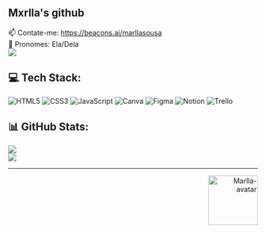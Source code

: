 ## Mxrlla's github


📫 Contate-me: https://beacons.ai/marllasousa<br> 💫 Pronomes: Ela/Dela
<br> [![](https://visitcount.itsvg.in/api?id=Mxrlla&icon=0&color=0)](https://visitcount.itsvg.in)


## 💻 Tech Stack:
![HTML5](https://img.shields.io/badge/html5-%23E34F26.svg?style=flat&logo=html5&logoColor=white) ![CSS3](https://img.shields.io/badge/css3-%231572B6.svg?style=flat&logo=css3&logoColor=white) ![JavaScript](https://img.shields.io/badge/javascript-%23323330.svg?style=flat&logo=javascript&logoColor=%23F7DF1E) ![Canva](https://img.shields.io/badge/Canva-%2300C4CC.svg?style=flat&logo=Canva&logoColor=white) 	![Figma](https://img.shields.io/badge/figma-%23F24E1E.svg?style=flat&logo=figma&logoColor=white) ![Notion](https://img.shields.io/badge/Notion-%23000000.svg?style=flat&logo=notion&logoColor=white) ![Trello](https://img.shields.io/badge/Trello-%23026AA7.svg?style=flat&logo=Trello&logoColor=white)
## 📊 GitHub Stats:
![](https://github-readme-stats.vercel.app/api?username=Mxrlla&theme=blue&hide_border=false&include_all_commits=false&count_private=false)<br/>
![](https://github-readme-stats.vercel.app/api/top-langs/?username=Mxrlla&theme=blue&hide_border=false&include_all_commits=false&count_private=false&layout=compact)

---
   <div align="right">
        <img align="right" alt="Marlla-avatar" height="100" width="100" src="https://user-images.githubusercontent.com/93985773/181247444-453fea84-1941-440d-8d9d-6c707e6eb6ac.PNG">
  </div>
    
  
    
